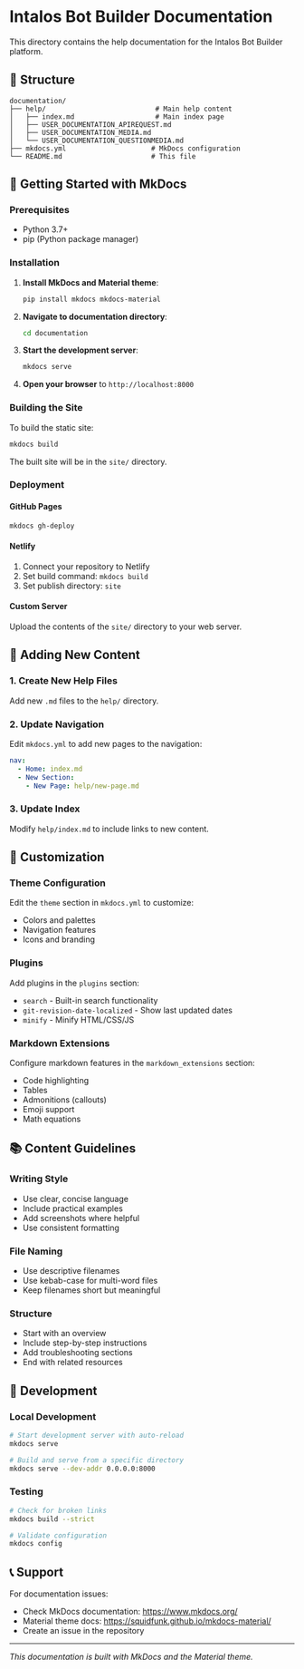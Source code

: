 # Intalos Bot Builder Documentation

This directory contains the help documentation for the Intalos Bot Builder platform.

## 📁 Structure

```
documentation/
├── help/                           # Main help content
│   ├── index.md                    # Main index page
│   ├── USER_DOCUMENTATION_APIREQUEST.md
│   ├── USER_DOCUMENTATION_MEDIA.md
│   └── USER_DOCUMENTATION_QUESTIONMEDIA.md
├── mkdocs.yml                     # MkDocs configuration
└── README.md                      # This file
```

## 🚀 Getting Started with MkDocs

### Prerequisites
- Python 3.7+
- pip (Python package manager)

### Installation

1. **Install MkDocs and Material theme**:
   ```bash
   pip install mkdocs mkdocs-material
   ```

2. **Navigate to documentation directory**:
   ```bash
   cd documentation
   ```

3. **Start the development server**:
   ```bash
   mkdocs serve
   ```

4. **Open your browser** to `http://localhost:8000`

### Building the Site

To build the static site:

```bash
mkdocs build
```

The built site will be in the `site/` directory.

### Deployment

#### GitHub Pages
```bash
mkdocs gh-deploy
```

#### Netlify
1. Connect your repository to Netlify
2. Set build command: `mkdocs build`
3. Set publish directory: `site`

#### Custom Server
Upload the contents of the `site/` directory to your web server.

## 📝 Adding New Content

### 1. Create New Help Files
Add new `.md` files to the `help/` directory.

### 2. Update Navigation
Edit `mkdocs.yml` to add new pages to the navigation:

```yaml
nav:
  - Home: index.md
  - New Section:
    - New Page: help/new-page.md
```

### 3. Update Index
Modify `help/index.md` to include links to new content.

## 🎨 Customization

### Theme Configuration
Edit the `theme` section in `mkdocs.yml` to customize:
- Colors and palettes
- Navigation features
- Icons and branding

### Plugins
Add plugins in the `plugins` section:
- `search` - Built-in search functionality
- `git-revision-date-localized` - Show last updated dates
- `minify` - Minify HTML/CSS/JS

### Markdown Extensions
Configure markdown features in the `markdown_extensions` section:
- Code highlighting
- Tables
- Admonitions (callouts)
- Emoji support
- Math equations

## 📚 Content Guidelines

### Writing Style
- Use clear, concise language
- Include practical examples
- Add screenshots where helpful
- Use consistent formatting

### File Naming
- Use descriptive filenames
- Use kebab-case for multi-word files
- Keep filenames short but meaningful

### Structure
- Start with an overview
- Include step-by-step instructions
- Add troubleshooting sections
- End with related resources

## 🔧 Development

### Local Development
```bash
# Start development server with auto-reload
mkdocs serve

# Build and serve from a specific directory
mkdocs serve --dev-addr 0.0.0.0:8000
```

### Testing
```bash
# Check for broken links
mkdocs build --strict

# Validate configuration
mkdocs config
```

## 📞 Support

For documentation issues:
- Check MkDocs documentation: https://www.mkdocs.org/
- Material theme docs: https://squidfunk.github.io/mkdocs-material/
- Create an issue in the repository

---

*This documentation is built with MkDocs and the Material theme.*
